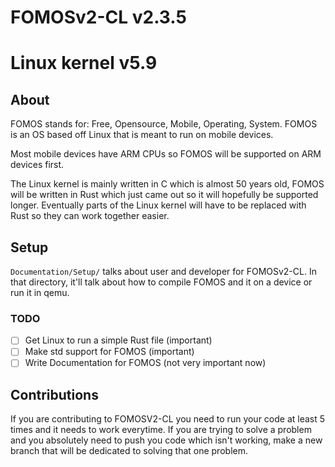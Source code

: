 # FOMOSv2-CL v2.3.5 
# Linux kernel v5.9


## About
FOMOS stands for: Free, Opensource, Mobile, Operating, System. FOMOS is an OS based off Linux that is meant to run on
mobile devices.

Most mobile devices have ARM CPUs so FOMOS will be supported on ARM devices first.

The Linux kernel is mainly written in C which is almost 50 years old, FOMOS will be written in Rust which just came out 
so it will hopefully be supported longer. Eventually parts of the Linux kernel will have to be replaced with Rust so 
they can work together easier.

## Setup
``Documentation/Setup/`` talks about user and developer for FOMOSv2-CL. In that directory, it'll talk about how to 
compile FOMOS and it on a device or run it in qemu.

### TODO
- [ ] Get Linux to run a simple Rust file (important)
- [ ] Make std support for FOMOS (important)
- [ ] Write Documentation for FOMOS (not very important now)

## Contributions
If you are contributing to FOMOSV2-CL you need to run your code at least 5 times and it needs to work everytime. If you are
trying to solve a problem and you absolutely need to push you code which isn't working, make a new branch that will be 
dedicated to solving that one problem. 
